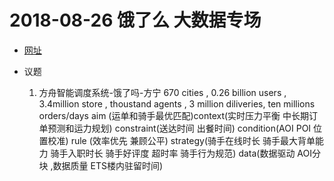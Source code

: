 # 2018-08-26 饿了么 大数据专场
   
  - [网址](http://www.itdks.com/eventlist/detail/2536)

  - 议题
    1. 方舟智能调度系统-饿了吗-方宁
       670 cities , 0.26 billion users , 3.4million store , thoustand agents , 3 million diliveries, ten millions orders/days
       aim (运单和骑手最优匹配)context(实时压力平衡 中长期订单预测和运力规划) constraint(送达时间 出餐时间) condition(AOI POI 位置校准)
       rule (效率优先 兼顾公平)
       strategy(骑手在线时长 骑手最大背单能力 骑手入职时长 骑手好评度 超时率 骑手行为规范)
       data(数据驱动 AOI分块 ,数据质量 ETS楼内驻留时间)